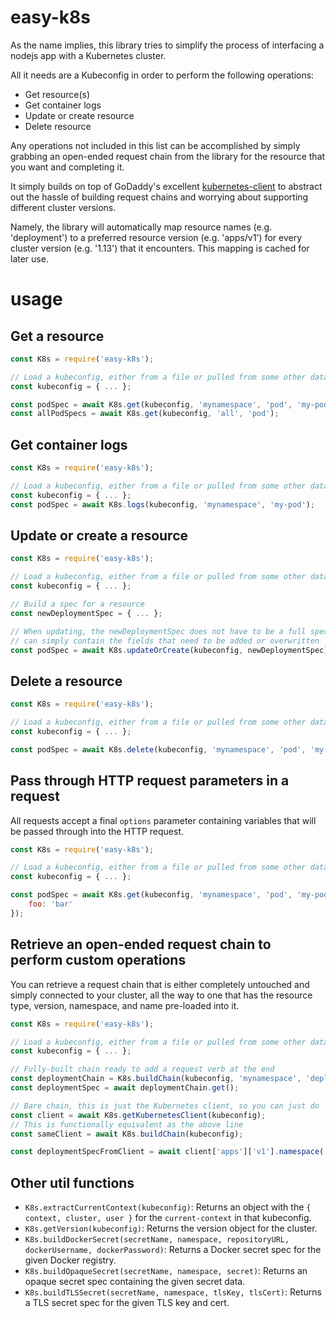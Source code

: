 # easy-k8s

As the name implies, this library tries to simplify the process of interfacing a nodejs app with a Kubernetes cluster.

All it needs are a Kubeconfig in order to perform the following operations:
- Get resource(s)
- Get container logs
- Update or create resource
- Delete resource

Any operations not included in this list can be accomplished by simply grabbing an open-ended
request chain from the library for the resource that you want and completing it.

It simply builds on top of GoDaddy's excellent [kubernetes-client](https://github.com/godaddy/kubernetes-client "kubernetes-client") to abstract out the hassle of building request chains and worrying about supporting different cluster versions.

Namely, the library will automatically map resource names (e.g. 'deployment') to a preferred resource version (e.g. 'apps/v1') for every cluster version (e.g. '1.13') that it encounters. This mapping is cached for later use.

# usage

## Get a resource
```javascript
const K8s = require('easy-k8s');

// Load a kubeconfig, either from a file or pulled from some other data store
const kubeconfig = { ... };

const podSpec = await K8s.get(kubeconfig, 'mynamespace', 'pod', 'my-pod');
const allPodSpecs = await K8s.get(kubeconfig, 'all', 'pod');
```

## Get container logs
```javascript
const K8s = require('easy-k8s');

// Load a kubeconfig, either from a file or pulled from some other data store
const kubeconfig = { ... };
const podSpec = await K8s.logs(kubeconfig, 'mynamespace', 'my-pod');
```

## Update or create a resource
```javascript
const K8s = require('easy-k8s');

// Load a kubeconfig, either from a file or pulled from some other data store
const kubeconfig = { ... };

// Build a spec for a resource
const newDeploymentSpec = { ... };

// When updating, the newDeploymentSpec does not have to be a full spec, it
// can simply contain the fields that need to be added or overwritten
const podSpec = await K8s.updateOrCreate(kubeconfig, newDeploymentSpec);
```

## Delete a resource
```javascript
const K8s = require('easy-k8s');

// Load a kubeconfig, either from a file or pulled from some other data store
const kubeconfig = { ... };

const podSpec = await K8s.delete(kubeconfig, 'mynamespace', 'pod', 'my-pod');
```

## Pass through HTTP request parameters in a request

All requests accept a final `options` parameter containing variables that will be passed through
into the HTTP request.

```javascript
const K8s = require('easy-k8s');

// Load a kubeconfig, either from a file or pulled from some other data store
const kubeconfig = { ... };

const podSpec = await K8s.get(kubeconfig, 'mynamespace', 'pod', 'my-pod', {
    foo: 'bar'
});
```

## Retrieve an open-ended request chain to perform custom operations

You can retrieve a request chain that is either completely untouched and simply connected to your
cluster, all the way to one that has the resource type, version, namespace, and name pre-loaded
into it.

```javascript
const K8s = require('easy-k8s');

// Load a kubeconfig, either from a file or pulled from some other data store
const kubeconfig = { ... };

// Fully-built chain ready to add a request verb at the end
const deploymentChain = K8s.buildChain(kubeconfig, 'mynamespace', 'deployment', 'my-deployment');
const deploymentSpec = await deploymentChain.get();

// Bare chain, this is just the Kubernetes client, so you can just do
const client = await K8s.getKubernetesClient(kubeconfig);
// This is functionally equivalent as the above line
const sameClient = await K8s.buildChain(kubeconfig);

const deploymentSpecFromClient = await client['apps']['v1'].namespace('mynamespace').deployment('my-deployment').get();
```

## Other util functions
- `K8s.extractCurrentContext(kubeconfig)`: Returns an object with the `{ context, cluster, user }`
  for the `current-context` in that kubeconfig.
- `K8s.getVersion(kubeconfig)`: Returns the version object for the cluster.
- `K8s.buildDockerSecret(secretName, namespace, repositoryURL, dockerUsername, dockerPassword)`: 
   Returns a Docker secret spec for the given Docker registry.
- `K8s.buildOpaqueSecret(secretName, namespace, secret)`: Returns an opaque secret spec containing
  the given secret data.
- `K8s.buildTLSSecret(secretName, namespace, tlsKey, tlsCert)`: Returns a TLS secret spec for the
  given TLS key and cert.

